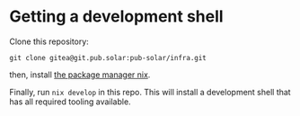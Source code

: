 # Getting a development shell

Clone this repository:

```
git clone gitea@git.pub.solar:pub-solar/infra.git
```

then, install [the package manager nix](https://nixos.org/download).

Finally, run `nix develop` in this repo. This will install a development shell that has all required tooling available.
